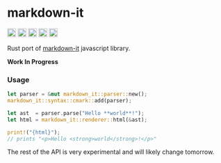 # markdown-it

[<img alt="github" src="https://img.shields.io/badge/github-8da0cb?style=for-the-badge&labelColor=555555&logo=github" height="20">](https://github.com/rlidwka/markdown-it.rs)
[<img alt="crates.io" src="https://img.shields.io/crates/v/markdown-it.svg?style=for-the-badge&color=fc8d62&logo=rust" height="20">](https://crates.io/crates/markdown-it)
[<img alt="docs.rs" src="https://img.shields.io/badge/docs.rs-not%20yet-66c2a5?style=for-the-badge&labelColor=555555&logo=docs.rs" height="20">](https://docs.rs/markdown-it)
[<img alt="build status" src="https://img.shields.io/github/workflow/status/rlidwka/markdown-it.rs/CI?style=for-the-badge" height="20">](https://github.com/rlidwka/markdown-it.rs/actions/workflows/ci.yml?query=branch%3Amaster)
[<img alt="coverage" src="https://img.shields.io/codecov/c/github/rlidwka/markdown-it.rs?style=for-the-badge" height="20">](https://app.codecov.io/gh/rlidwka/markdown-it.rs)

Rust port of [markdown-it](https://github.com/markdown-it/markdown-it) javascript library.

**Work In Progress**

### Usage

```rust
let parser = &mut markdown_it::parser::new();
markdown_it::syntax::cmark::add(parser);

let ast  = parser.parse("Hello **world**!");
let html = markdown_it::renderer::html(&ast);

print!("{html}");
// prints "<p>Hello <strong>world</strong>!</p>"
```

The rest of the API is very experimental and will likely change tomorrow.
